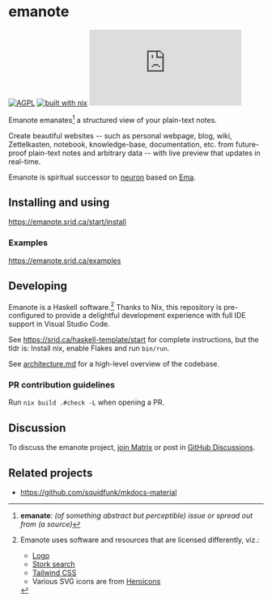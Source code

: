 # emanote

[![AGPL](https://img.shields.io/badge/License-AGPL%20v3-blue.svg)](https://en.wikipedia.org/wiki/Affero_General_Public_License)
[![built with nix](https://img.shields.io/badge/Built_With-Nix-5277C3.svg?logo=nixos&labelColor=73C3D5)](https://builtwithnix.org)
[![Matrix](https://img.shields.io/matrix/ema:matrix.org)](https://app.element.io/#/room/#ema:matrix.org "Chat on Matrix")

Emanote emanates[^def] a structured view of your plain-text notes.

[^def]: **emanate**: *(of something abstract but perceptible) issue or spread out from (a source)*

Create beautiful websites -- such as personal webpage, blog, wiki, Zettelkasten, notebook, knowledge-base, documentation, etc. from future-proof plain-text notes and arbitrary data -- with live preview that updates in real-time.

Emanote is spiritual successor to [neuron](https://neuron.zettel.page) based on [Ema](https://ema.srid.ca).

## Installing and using

https://emanote.srid.ca/start/install

### Examples

https://emanote.srid.ca/examples

## Developing


Emanote is a Haskell software.[^licenses] Thanks to Nix, this repository is pre-configured to provide a delightful development experience with full IDE support in Visual Studio Code. 

See https://srid.ca/haskell-template/start for complete instructions, but the tldr is: Install nix, enable Flakes and run `bin/run`.

See [architecture.md](docs/architecture.md) for a high-level overview of the codebase.

### PR contribution guidelines

Run `nix build .#check -L` when opening a PR.

## Discussion

To discuss the emanote project, [join Matrix][matrix] or post in [GitHub Discussions][ghdiscuss].

[matrix]: https://matrix.to/#/#ema:matrix.org
[ghdiscuss]: https://github.com/srid/emanote/discussions

## Related projects

- https://github.com/squidfunk/mkdocs-material

[^licenses]: Emanote uses software and resources that are licensed differently, viz.:
    - [Logo](https://www.svgrepo.com/svg/267765/paper-plane)
    - [Stork search](https://github.com/jameslittle230/stork/blob/master/license.txt)
    - [Tailwind CSS](https://github.com/tailwindlabs/tailwindcss/blob/master/LICENSE)
    - Various SVG icons are from [Heroicons](https://github.com/tailwindlabs/heroicons/blob/master/LICENSE)
